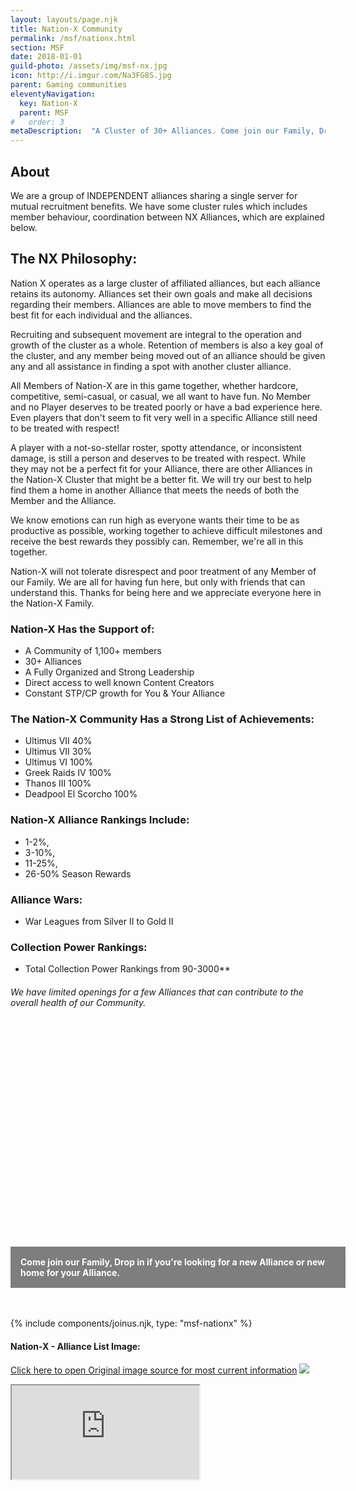 ```yaml
---
layout: layouts/page.njk
title: Nation-X Community
permalink: /msf/nationx.html
section: MSF
date: 2018-01-01
guild-photo: /assets/img/msf-nx.jpg
icon: http://i.imgur.com/Na3FG8S.jpg
parent: Gaming communities
eleventyNavigation:
  key: Nation-X
  parent: MSF
#   order: 3
metaDescription:  "A Cluster of 30+ Alliances. Come join our Family, Drop in if you're looking for a new Alliance or new home for your Alliance."
---
```

## About

We are a group of INDEPENDENT alliances sharing a single server for mutual recruitment benefits. We have some cluster rules which includes member behaviour, coordination between NX Alliances, which are explained below.


## The NX Philosophy:

Nation X operates as a large cluster of affiliated alliances, but each alliance retains its autonomy. Alliances set their own goals and make all decisions regarding their members. Alliances are able to move members to find the best fit for each individual and the alliances. 

Recruiting and subsequent movement are integral to the operation and growth of the cluster as a whole. Retention of members is also a key goal of the cluster, and any member being moved out of an alliance should be given any and all assistance in finding a spot with another cluster alliance.

All Members of Nation-X are in this game together, whether hardcore, competitive, semi-casual, or casual, we all want to have fun. No Member and no Player deserves to be treated poorly or have a bad experience here. Even players that don't seem to fit very well in a specific Alliance still need to be treated with respect!

A player with a not-so-stellar roster, spotty attendance, or inconsistent damage, is still a person and deserves to be treated with respect. While they may not be a perfect fit for your Alliance, there are other Alliances in the Nation-X Cluster that might be a better fit. We will try our best to help find them a home in another Alliance that meets the needs of both the Member and the Alliance.

We know emotions can run high as everyone wants their time to be as productive as possible, working together to achieve difficult milestones and receive the best rewards they possibly can. Remember, we're all in this together.

Nation-X will not tolerate disrespect and poor treatment of any Member of our Family. We are all for having fun here, but only with friends that can understand this. Thanks for being here and we appreciate everyone here in the Nation-X Family.

### Nation-X Has the Support of:
- A Community of 1,100+ members
- 30+ Alliances
- A Fully Organized and Strong Leadership
- Direct access to well known Content Creators
- Constant STP/CP growth for You & Your Alliance


### The Nation-X Community Has a Strong List of Achievements:
- Ultimus VII 40%
- Ultimus VII 30%
- Ultimus VI 100%
- Greek Raids IV 100%
- Thanos III 100%
- Deadpool El Scorcho 100%


### Nation-X Alliance Rankings Include:
- 1-2%, 
- 3-10%, 
- 11-25%, 
- 26-50% Season Rewards


### Alliance Wars:
- War Leagues from Silver II to Gold II


### Collection Power Rankings:
- Total Collection Power Rankings from 90-3000**


###### We have limited openings for a few Alliances that can contribute to the overall health of our Community.
<li style="list-style: none; position: relative; margin-top: 0; padding-top: 0; margin-bottom: 3rem;">
       <a href="https://discord.gg/Ph6JqRa" style="background: url(/assets/img/msf-nx.jpg) no-repeat bottom center; 
  background-size: cover;
  display: block;
  width: 100%;
  height: 26rem;">
            <h4><p style="position: absolute; bottom: 0;  margin-bottom: 0; padding: 1rem; background-color: rgba(0,0,0,.5); width: 100%; color: white;">Come join our Family, Drop in if you're looking for a new Alliance or new home for your Alliance.</p></h4>
        </a>
      </li>
      
      
{% include components/joinus.njk, type: "msf-nationx" %}

#### Nation-X - Alliance List Image:
[Click here to open Original image source for most current information](https://drive.google.com/thumbnail?id=1DF41qnOMonNNUn05gSUrM9_sxgiw5L1Y&sz=w800-h1000)
![](https://drive.google.com/thumbnail?id=1DF41qnOMonNNUn05gSUrM9_sxgiw5L1Y&sz=w800-h1000) 
<iframe src="https://docs.google.com/spreadsheets/d/e/2PACX-1vQM_ZRahCZ_vlj9TqFuILNKtQ_8nwfudF94NOePKanaOH96RdGk35i1HrxHuKN2oPqYNVdXUoTR7Z4T/pubhtml?widget=true&amp;headers=false"></iframe>